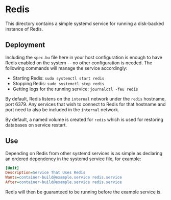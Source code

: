 # Redis

This directory contains a simple systemd service for running a disk-backed instance of Redis.

## Deployment

Including the `spec.bu` file here in your host configuration is enough to have Redis enabled on the
system -- no other configuration is needed. The following commands will manage the service
accordingly:

  - Starting Redis: `sudo systemctl start redis`
  - Stopping Redis: `sudo systemctl stop redis`
  - Getting logs for the running service: `journalctl -feu redis`

By default, Redis listens on the `internal` network under the `redis` hostname, port 6379. Any
services that wish to connect to Redis for that hostname and port need to also be included in the
`internal` network.

By default, a named volume is created for `redis` which is used for restoring databases on service
restart.

## Use

Depending on Redis from other systemd services is as simple as declaring an ordered dependency in
the systemd service file, for example:

```ini
[Unit]
Description=Service That Uses Redis
Wants=container-build@example.service redis.service
After=container-build@example.service redis.service
```

Redis will then be guaranteed to be running before the example service is.
